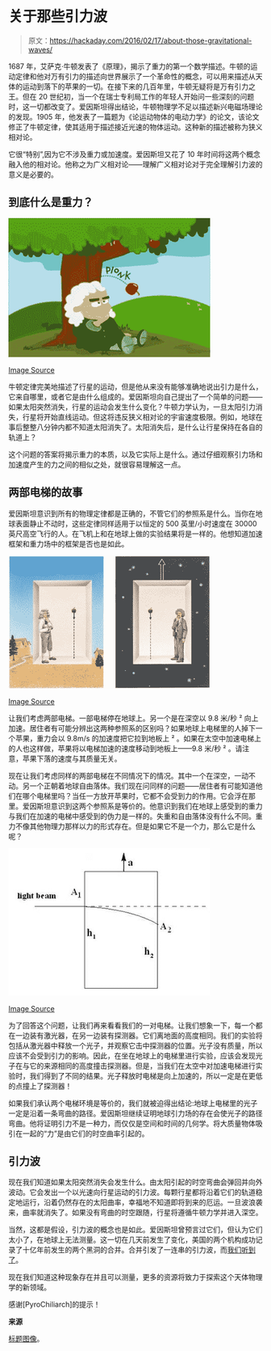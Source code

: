 # 关于那些引力波

> 原文：<https://hackaday.com/2016/02/17/about-those-gravitational-waves/>

1687 年，艾萨克·牛顿发表了《原理》，揭示了重力的第一个数学描述。牛顿的运动定律和他对万有引力的描述向世界展示了一个革命性的概念，可以用来描述从天体的运动到落下的苹果的一切。在接下来的几百年里，牛顿无疑将是万有引力之王。但在 20 世纪初，当一个在瑞士专利局工作的年轻人开始问一些深刻的问题时，这一切都改变了。爱因斯坦得出结论，牛顿物理学不足以描述新兴电磁场理论的发现。1905 年，他发表了一篇题为《论运动物体的电动力学》的论文，该论文修正了牛顿定律，使其适用于描述接近光速的物体运动。这种新的描述被称为狭义相对论。

它很“特别”,因为它不涉及重力或加速度。爱因斯坦又花了 10 年时间将这两个概念融入他的相对论。他称之为广义相对论——理解广义相对论对于完全理解引力波的意义是必要的。

## 到底什么是重力？

![Newton_01](img/ff5c469dd236fb630bd6b4b4d3927428.png)

[Image Source](https://sarahdry.wordpress.com/2014/07/06/did-the-apple-really-fall-on-newtons-head/)

牛顿定律完美地描述了行星的运动，但是他从来没有能够准确地说出引力是什么，它来自哪里，或者它是由什么组成的。爱因斯坦向自己提出了一个简单的问题——如果太阳突然消失，行星的运动会发生什么变化？牛顿力学认为，一旦太阳引力消失，行星将开始直线运动。但这将违反狭义相对论的宇宙速度极限。例如，地球在事后整整八分钟内都不知道太阳消失了。太阳消失后，是什么让行星保持在各自的轨道上？

这个问题的答案将揭示重力的本质，以及它实际上是什么。通过仔细观察引力场和加速度产生的力之间的相似之处，就很容易理解这一点。

## 两部电梯的故事

爱因斯坦意识到所有的物理定律都是正确的，不管它们的参照系是什么。当你在地球表面静止不动时，这些定律同样适用于以恒定的 500 英里/小时速度在 30000 英尺高空飞行的人。在飞机上和在地球上做的实验结果将是一样的。他想知道加速框架和重力场中的框架是否也是如此。

![Newton_02](img/814fc925628cd5594659ef292d0a649d.png)

[Image Source](https://wissenschaftblog.wordpress.com/2014/10/21/einsteinsche-feldgleichungen-i-einfuhrung/comment-page-1/)

让我们考虑两部电梯。一部电梯停在地球上。另一个是在深空以 9.8 米/秒 ² 向上加速。居住者有可能分辨出这两种参照系的区别吗？如果地球上电梯里的人掉下一个苹果，重力会以 9.8m/s 的加速度把它拉到地板上 ² 。如果在太空中加速电梯上的人也这样做，苹果将以电梯加速的速度移动到地板上——9.8 米/秒 ² 。请注意，苹果下落的速度与其质量无关。

现在让我们考虑同样的两部电梯在不同情况下的情况。其中一个在深空，一动不动。另一个正朝着地球自由落体。我们现在问同样的问题——居住者有可能知道他们在哪个电梯里吗？当任一方放开苹果时，它都不会受到力的作用。它会浮在那里。爱因斯坦意识到这两个参照系是等价的。他意识到我们在地球上感受到的重力与我们在加速的电梯中感受到的伪力是一样的。失重和自由落体没有什么不同。重力不像其他物理力那样以力的形式存在。但是如果它不是一个力，那么它是什么呢？

![Newton_03](img/44f3e96715cb349835ea6e546e1369dd.png)

[Image Source](http://www.thenakedscientists.com/forum/index.php?topic=14526.0)

为了回答这个问题，让我们再来看看我们的一对电梯。让我们想象一下，每一个都在一边装有激光器，在另一边装有探测器。它们离地面的高度相同。我们的实验将包括从激光器中释放一个光子，并观察它击中探测器的位置。光子没有质量，所以应该不会受到引力的影响。因此，在坐在地球上的电梯里进行实验，应该会发现光子在与它的来源相同的高度撞击探测器。但是，当我们在太空中对加速电梯进行实验时，我们得到了不同的结果。光子释放时电梯是向上加速的，所以一定是在更低的点撞上了探测器！

如果我们承认两个电梯环境是等价的，我们就被迫得出结论:地球上电梯里的光子一定是沿着一条弯曲的路径。爱因斯坦继续证明地球引力场的存在会使光子的路径弯曲。他将证明引力不是一种力，而仅仅是空间和时间的几何学。将大质量物体吸引在一起的“力”是由它们的时空曲率引起的。

## 引力波

现在我们知道如果太阳突然消失会发生什么。由太阳引起的时空弯曲会弹回并向外波动。它会发出一个以光速向行星运动的引力波。每颗行星都将沿着它们的轨道稳定地运行，沿着仍然存在的太阳曲率，幸福地不知道即将到来的厄运。一旦波浪袭来，曲率就消失了。如果没有弯曲的时空跟随，行星将遵循牛顿力学并进入深空。

当然，这都是假设，引力波的概念也是如此。爱因斯坦曾预言过它们，但认为它们太小了，在地球上无法测量。这一切在几天前发生了变化，美国的两个机构成功记录了十亿年前发生的两个黑洞的合并。合并引发了一连串的引力波，而[我们听到了](http://www.cnn.com/2016/02/11/us/gravitational-waves-feat/index.html)。

现在我们知道这种现象存在并且可以测量，更多的资源将致力于探索这个天体物理学的新领域。

感谢[PyroChiliarch]的提示！

**来源**

[标题图像](http://www.extremetech.com/extreme/222852-what-are-gravitational-waves-and-where-does-physics-go-from-here-now-that-weve-found-them)。